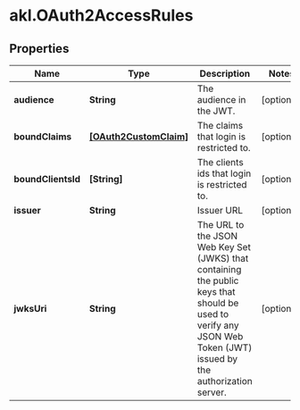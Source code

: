# akl.OAuth2AccessRules

## Properties

Name | Type | Description | Notes
------------ | ------------- | ------------- | -------------
**audience** | **String** | The audience in the JWT. | [optional] 
**boundClaims** | [**[OAuth2CustomClaim]**](OAuth2CustomClaim.md) | The claims that login is restricted to. | [optional] 
**boundClientsId** | **[String]** | The clients ids that login is restricted to. | [optional] 
**issuer** | **String** | Issuer URL | [optional] 
**jwksUri** | **String** | The URL to the JSON Web Key Set (JWKS) that containing the public keys that should be used to verify any JSON Web Token (JWT) issued by the authorization server. | [optional] 


